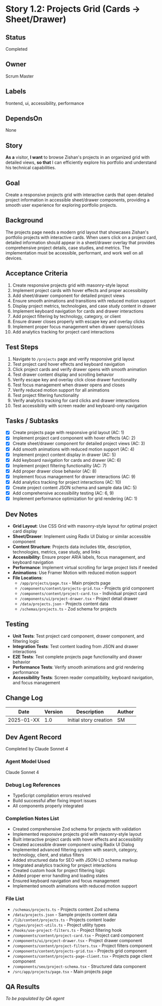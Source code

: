 # Story 1.2: Projects Grid (Cards → Sheet/Drawer)

## Status
Completed

## Owner
Scrum Master

## Labels
frontend, ui, accessibility, performance

## DependsOn
None

## Story
**As a** visitor,
**I want** to browse Zishan's projects in an organized grid with detailed views,
**so that** I can efficiently explore his portfolio and understand his technical capabilities.

## Goal
Create a responsive projects grid with interactive cards that open detailed project information in accessible sheet/drawer components, providing a smooth user experience for exploring portfolio projects.

## Background
The projects page needs a modern grid layout that showcases Zishan's portfolio projects with interactive cards. When users click on a project card, detailed information should appear in a sheet/drawer overlay that provides comprehensive project details, case studies, and metrics. The implementation must be accessible, performant, and work well on all devices.

## Acceptance Criteria
1. Create responsive projects grid with masonry-style layout
2. Implement project cards with hover effects and proper accessibility
3. Add sheet/drawer component for detailed project views
4. Ensure smooth animations and transitions with reduced motion support
5. Display project metrics, technologies, and case study content in drawer
6. Implement keyboard navigation for cards and drawer interactions
7. Add project filtering by technology, category, or client
8. Ensure drawer closes properly with escape key and overlay clicks
9. Implement proper focus management when drawer opens/closes
10. Add analytics tracking for project card interactions

## Test Steps
1. Navigate to `/projects` page and verify responsive grid layout
2. Test project card hover effects and keyboard navigation
3. Click project cards and verify drawer opens with smooth animation
4. Test drawer content display and scrolling behavior
5. Verify escape key and overlay click close drawer functionality
6. Test focus management when drawer opens and closes
7. Verify reduced motion support for all animations
8. Test project filtering functionality
9. Verify analytics tracking for card clicks and drawer interactions
10. Test accessibility with screen reader and keyboard-only navigation

## Tasks / Subtasks
- [x] Create projects page with responsive grid layout (AC: 1)
- [x] Implement project card component with hover effects (AC: 2)
- [x] Create sheet/drawer component for detailed project views (AC: 3)
- [x] Add smooth animations with reduced motion support (AC: 4)
- [x] Implement project content display in drawer (AC: 5)
- [x] Add keyboard navigation for cards and drawer (AC: 6)
- [x] Implement project filtering functionality (AC: 7)
- [x] Add proper drawer close behavior (AC: 8)
- [x] Implement focus management for drawer interactions (AC: 9)
- [x] Add analytics tracking for project interactions (AC: 10)
- [x] Create project content JSON schema and sample data (AC: 5)
- [x] Add comprehensive accessibility testing (AC: 6, 9)
- [x] Implement performance optimization for grid rendering (AC: 1)

## Dev Notes
- **Grid Layout**: Use CSS Grid with masonry-style layout for optimal project card display
- **Sheet/Drawer**: Implement using Radix UI Dialog or similar accessible component
- **Content Structure**: Projects data includes title, description, technologies, metrics, case study, and links
- **Accessibility**: Ensure proper ARIA labels, focus management, and keyboard navigation
- **Performance**: Implement virtual scrolling for large project lists if needed
- **Animations**: Use Framer Motion with reduced motion support
- **File Locations**:
  - `/app/projects/page.tsx` - Main projects page
  - `/components/content/projects-grid.tsx` - Projects grid component
  - `/components/content/project-card.tsx` - Individual project card
  - `/components/ui/project-drawer.tsx` - Project detail drawer
  - `/data/projects.json` - Projects content data
  - `/schemas/projects.ts` - Zod schema for projects

## Testing
- **Unit Tests**: Test project card component, drawer component, and filtering logic
- **Integration Tests**: Test content loading from JSON and drawer interactions
- **E2E Tests**: Test complete projects page functionality and drawer behavior
- **Performance Tests**: Verify smooth animations and grid rendering performance
- **Accessibility Tests**: Screen reader compatibility, keyboard navigation, and focus management

## Change Log
| Date | Version | Description | Author |
|------|---------|-------------|--------|
| 2025-01-XX | 1.0 | Initial story creation | SM |

## Dev Agent Record
Completed by Claude Sonnet 4

### Agent Model Used
Claude Sonnet 4

### Debug Log References
- TypeScript compilation errors resolved
- Build successful after fixing import issues
- All components properly integrated

### Completion Notes List
- Created comprehensive Zod schema for projects with validation
- Implemented responsive projects grid with masonry-style layout
- Built interactive project cards with hover effects and accessibility
- Created accessible drawer component using Radix UI Dialog
- Implemented advanced filtering system with search, category, technology, client, and status filters
- Added structured data for SEO with JSON-LD schema markup
- Integrated analytics tracking for project interactions
- Created custom hook for project filtering logic
- Added proper error handling and loading states
- Ensured keyboard navigation and focus management
- Implemented smooth animations with reduced motion support

### File List
- `/schemas/projects.ts` - Projects content Zod schema
- `/data/projects.json` - Sample projects content data
- `/lib/content/projects.ts` - Projects content loader
- `/types/project-utils.ts` - Project utility types
- `/hooks/use-project-filters.ts` - Project filtering hook
- `/components/content/project-card.tsx` - Project card component
- `/components/ui/project-drawer.tsx` - Project drawer component
- `/components/content/project-filters.tsx` - Project filters component
- `/components/content/projects-grid.tsx` - Projects grid component
- `/components/content/projects-page-client.tsx` - Projects page client component
- `/components/seo/project-schema.tsx` - Structured data component
- `/src/app/projects/page.tsx` - Main projects page

## QA Results
*To be populated by QA agent* 